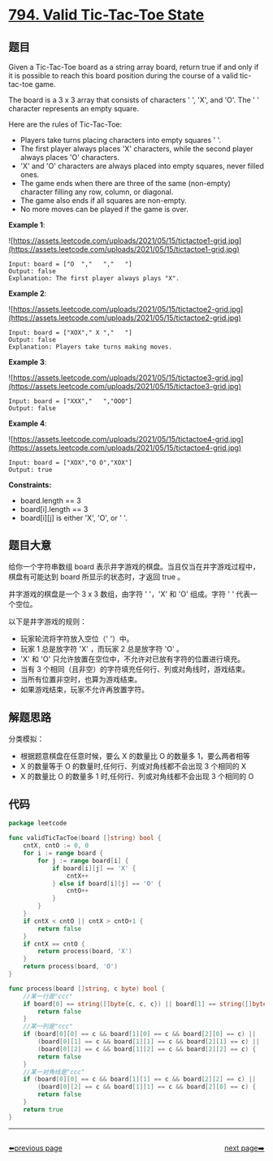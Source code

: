 # [794. Valid Tic-Tac-Toe State](https://leetcode.com/problems/valid-tic-tac-toe-state/)

## 题目

Given a Tic-Tac-Toe board as a string array board, return true if and only if it is possible to reach this board position during the course of a valid tic-tac-toe game.

The board is a 3 x 3 array that consists of characters ' ', 'X', and 'O'. The ' ' character represents an empty square.

Here are the rules of Tic-Tac-Toe:

- Players take turns placing characters into empty squares ' '.
- The first player always places 'X' characters, while the second player always places 'O' characters.
- 'X' and 'O' characters are always placed into empty squares, never filled ones.
- The game ends when there are three of the same (non-empty) character filling any row, column, or diagonal.
- The game also ends if all squares are non-empty.
- No more moves can be played if the game is over.

**Example 1**:

![https://assets.leetcode.com/uploads/2021/05/15/tictactoe1-grid.jpg](https://assets.leetcode.com/uploads/2021/05/15/tictactoe1-grid.jpg)

    Input: board = ["O  ","   ","   "]
    Output: false
    Explanation: The first player always plays "X".

**Example 2**:

![https://assets.leetcode.com/uploads/2021/05/15/tictactoe2-grid.jpg](https://assets.leetcode.com/uploads/2021/05/15/tictactoe2-grid.jpg)

    Input: board = ["XOX"," X ","   "]
    Output: false
    Explanation: Players take turns making moves.

**Example 3**:

![https://assets.leetcode.com/uploads/2021/05/15/tictactoe3-grid.jpg](https://assets.leetcode.com/uploads/2021/05/15/tictactoe3-grid.jpg)

    Input: board = ["XXX","   ","OOO"]
    Output: false

**Example 4**:

![https://assets.leetcode.com/uploads/2021/05/15/tictactoe4-grid.jpg](https://assets.leetcode.com/uploads/2021/05/15/tictactoe4-grid.jpg)

    Input: board = ["XOX","O O","XOX"]
    Output: true

**Constraints:**

- board.length == 3
- board[i].length == 3
- board[i][j] is either 'X', 'O', or ' '.

## 题目大意

给你一个字符串数组 board 表示井字游戏的棋盘。当且仅当在井字游戏过程中，棋盘有可能达到 board 所显示的状态时，才返回 true 。

井字游戏的棋盘是一个 3 x 3 数组，由字符 ' '，'X' 和 'O' 组成。字符 ' ' 代表一个空位。

以下是井字游戏的规则：

- 玩家轮流将字符放入空位（' '）中。
- 玩家 1 总是放字符 'X' ，而玩家 2 总是放字符 'O' 。
- 'X' 和 'O' 只允许放置在空位中，不允许对已放有字符的位置进行填充。
- 当有 3 个相同（且非空）的字符填充任何行、列或对角线时，游戏结束。
- 当所有位置非空时，也算为游戏结束。
- 如果游戏结束，玩家不允许再放置字符。

## 解题思路

分类模拟：
- 根据题意棋盘在任意时候，要么 X 的数量比 O 的数量多 1，要么两者相等
- X 的数量等于 O 的数量时,任何行、列或对角线都不会出现 3 个相同的 X
- X 的数量比 O 的数量多 1 时,任何行、列或对角线都不会出现 3 个相同的 O

## 代码

```go
package leetcode

func validTicTacToe(board []string) bool {
	cntX, cntO := 0, 0
	for i := range board {
		for j := range board[i] {
			if board[i][j] == 'X' {
				cntX++
			} else if board[i][j] == 'O' {
				cntO++
			}
		}
	}
	if cntX < cntO || cntX > cntO+1 {
		return false
	}
	if cntX == cntO {
		return process(board, 'X')
	}
	return process(board, 'O')
}

func process(board []string, c byte) bool {
	//某一行是"ccc"
	if board[0] == string([]byte{c, c, c}) || board[1] == string([]byte{c, c, c}) || board[2] == string([]byte{c, c, c}) {
		return false
	}
	//某一列是"ccc"
	if (board[0][0] == c && board[1][0] == c && board[2][0] == c) ||
		(board[0][1] == c && board[1][1] == c && board[2][1] == c) ||
		(board[0][2] == c && board[1][2] == c && board[2][2] == c) {
		return false
	}
	//某一对角线是"ccc"
	if (board[0][0] == c && board[1][1] == c && board[2][2] == c) ||
		(board[0][2] == c && board[1][1] == c && board[2][0] == c) {
		return false
	}
	return true
}
```



----------------------------------------------
<div style="display: flex;justify-content: space-between;align-items: center;">
<p><a href="https://books.halfrost.com/leetcode/ChapterFour/0700~0799/0793.Preimage-Size-of-Factorial-Zeroes-Function/">⬅️previous page</a></p>
<p><a href="https://books.halfrost.com/leetcode/ChapterFour/0700~0799/0795.Number-of-Subarrays-with-Bounded-Maximum/">next page➡️</a></p>
</div>
